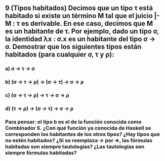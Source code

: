 ## 9 (Tipos habitados) Decimos que un tipo τ está habitado si existe un término M tal que el juicio |- M : τ es derivable. En ese caso, decimos que M es un habitante de τ. Por ejemplo, dado un tipo σ, la identidad λx : σ.x es un habitante del tipo σ -> σ. Demostrar que los siguientes tipos están habitados (para cualquier σ, τ y ρ):

### a) σ -> τ -> σ

### b) (σ -> τ -> ρ) -> (σ -> τ) -> σ -> ρ

### c) (σ -> τ -> ρ) -> τ -> σ -> ρ

### d) (τ -> ρ) -> (σ -> τ) -> σ -> ρ

### Para pensar: el tipo b es el de la función conocida como Combinador S. ¿Con qué función ya conocida de Haskell se corresponden los habitantes de los otros tipos? ¿Hay tipos que no estén habitados? ¿Si se reemplaza ->  por =>, las fórmulas habitadas son siempre tautologías? ¿Las tautologías son siempre fórmulas habitadas?
